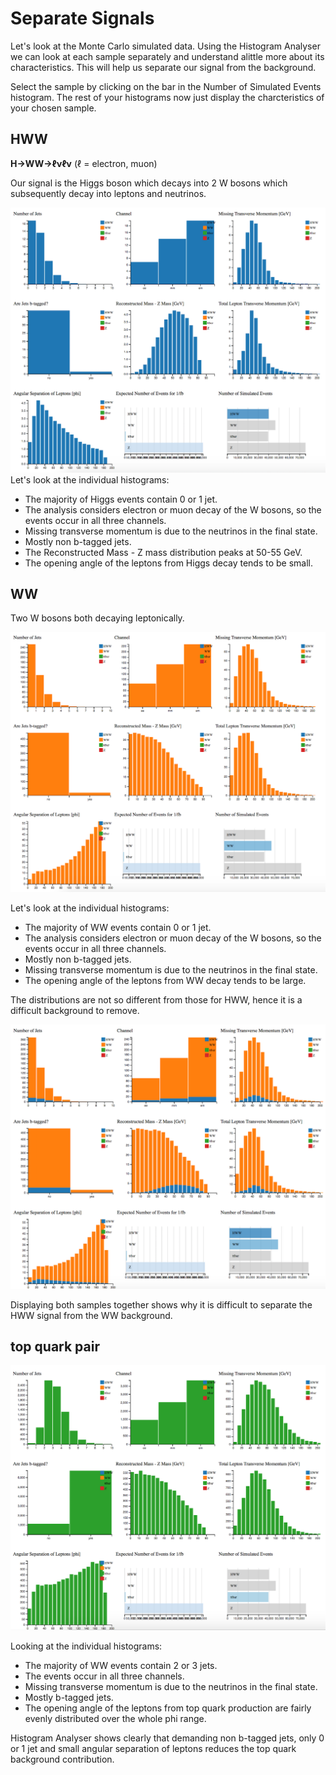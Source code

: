 
# Separate Signals

Let's look at the Monte Carlo simulated data.
Using the Histogram Analyser we can look at each sample separately and understand alittle more about its characteristics.  This will help us separate our signal from the background.

Select the sample by clicking on the bar in the Number of Simulated Events histogram.  The rest of your histograms now just display the charcteristics of your chosen sample.

## HWW

**H->WW->ℓνℓν** (ℓ = electron, muon)

Our signal is the  Higgs boson which decays into 2 W bosons which subsequently decay into leptons and neutrinos. 

![](pictures/separateSignals/HWW.png)
Let's look at the individual histograms:
* The majority of Higgs events contain 0 or 1 jet.
* The analysis considers electron or muon decay of the W bosons, so the events occur in all three channels.  
* Missing transverse momentum is due to the neutrinos in the final state.  
* Mostly non b-tagged jets.
* The Reconstructed Mass - Z mass distribution peaks at 50-55 GeV.
* The opening angle of the leptons from Higgs decay tends to be small.

## WW

Two W bosons both decaying leptonically.


![](pictures/separateSignals/WW.png)

Let's look at the individual histograms:
* The majority of WW events contain 0 or 1 jet.
* The analysis considers electron or muon decay of the W bosons, so the events occur in all three channels.  
* Mostly non b-tagged jets.
* Missing transverse momentum is due to the neutrinos in the final state.  
* The opening angle of the leptons from WW decay tends to be large.

The distributions are not so different from those for HWW, hence it is a difficult background to remove.


![](pictures/separateSignals/HWW_WW.png)


Displaying both samples together shows why it is difficult to separate the HWW signal from the WW background.


## top quark pair


![](pictures/separateSignals/ttbar.png)



Looking at the individual histograms:
* The majority of WW events contain 2 or 3 jets.
* The events occur in all three channels.  
* Missing transverse momentum is due to the neutrinos in the final state.  
* Mostly b-tagged jets.  
* The opening angle of the leptons from top quark production are fairly evenly distributed over the whole phi range.

Histogram Analyser shows clearly that demanding non b-tagged jets, only 0 or 1 jet and small angular separation of leptons reduces the top quark background contribution.